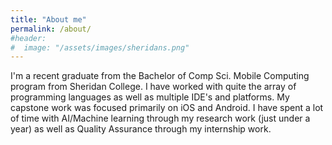 ```yaml
---
title: "About me"
permalink: /about/
#header:
#  image: "/assets/images/sheridans.png"
---
```


I'm a recent graduate from the Bachelor of Comp Sci. Mobile Computing program from Sheridan College. I have worked with quite the array of programming
languages as well as multiple IDE's and platforms. My capstone work was focused primarily on iOS and Android. I have spent a lot of time with AI/Machine learning through
my research work (just under a year) as well as Quality Assurance through my internship work.
